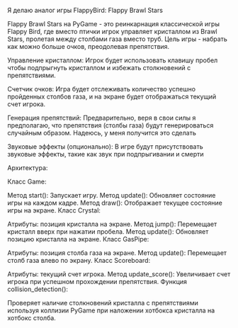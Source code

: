 Я делаю аналог игры FlappyBird: Flappy Brawl Stars

Flappy Brawl Stars на PyGame - это реинкарнация классической игры Flappy Bird, где вместо птички игрок управляет кристаллом из Brawl Stars, пролетая между столбами газа вместо труб. Цель игры - набрать как можно больше очков, преодолевая препятствия.

Управление кристаллом: Игрок будет использовать клавишу пробел чтобы подпрыгнуть кристаллом и избежать столкновений с препятствиями.

Счетчик очков: Игра будет отслеживать количество успешно пройденных столбов газа, и на экране будет отображаться текущий счет игрока.

Генерация препятствий: Предварительно, веря в свои силы я предполагаю, что препятствия (столбы газа) будут генерироваться случайным образом. Надеюсь, у меня получится это сделать

Звуковые эффекты (опционально): В игре будут присутствовать звуковые эффекты, такие как звук при подпрыгивании и смерти

Архитектура:

Класс Game:

Метод start(): Запускает игру.
Метод update(): Обновляет состояние игры на каждом кадре.
Метод draw(): Отображает текущее состояние игры на экране.
Класс Crystal:

Атрибуты: позиция кристалла на экране.
Метод jump(): Перемещает кристалл вверх при нажатии пробела.
Метод update(): Обновляет позицию кристалла на экране.
Класс GasPipe:

Атрибуты: позиция столба газа на экране.
Метод update(): Перемещает столб газа влево по экрану.
Класс Scoreboard:

Атрибуты: текущий счет игрока.
Метод update_score(): Увеличивает счет игрока при успешном прохождении препятствия.
Функция collision_detection():

Проверяет наличие столкновений кристалла с препятствиями используя коллизии PyGame при наложении хотбокса кристалла на хотбокс столба.